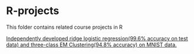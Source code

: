 # R-projects
This folder contains related course projects in R

[Independently developed ridge logistic regression(99.6% accuracy on test data) and three-class EM Clustering(94.8% accuracy) on MNIST data.](./Kailin_Wang_BIOSTAT615_Midterm_Project_Fall_2021.ipynb)

